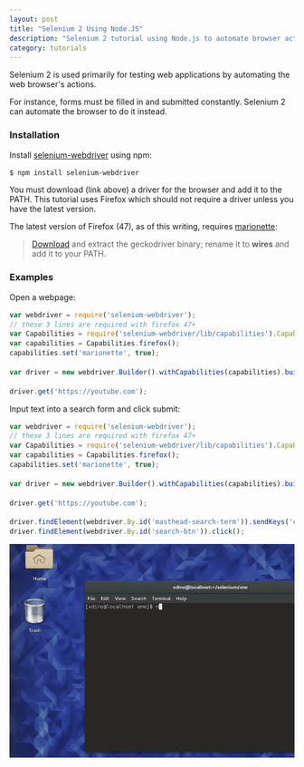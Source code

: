 ```yaml
---
layout: post
title: "Selenium 2 Using Node.JS"
description: "Selenium 2 tutorial using Node.js to automate browser actions during application development."
category: tutorials
---
```


Selenium 2 is used primarily for testing web applications by automating the web browser's actions. 

<!--more-->

For instance, forms must be filled in and submitted constantly. Selenium 2 can automate the browser to do it instead.  

### Installation 

Install [selenium-webdriver](https://www.npmjs.com/package/selenium-webdriver) using npm:

```bash
$ npm install selenium-webdriver
```

You must download (link above) a driver for the browser and add it to the PATH. This tutorial uses Firefox which should not require a driver unless you have the latest version.

The latest version of Firefox (47), as of this writing, requires [marionette](https://developer.mozilla.org/en-US/docs/Mozilla/QA/Marionette/WebDriver): 

> [Download](https://github.com/mozilla/geckodriver/releases) and extract the geckodriver binary; rename it to **wires** and add it to your PATH.

### Examples

Open a webpage: 

```javascript
var webdriver = require('selenium-webdriver');
// these 3 lines are required with firefox 47+ 
var Capabilities = require('selenium-webdriver/lib/capabilities').Capabilities;
var capabilities = Capabilities.firefox();
capabilities.set('marionette', true);

var driver = new webdriver.Builder().withCapabilities(capabilities).build();

driver.get('https://youtube.com');
```

Input text into a search form and click submit: 

```javascript
var webdriver = require('selenium-webdriver');
// these 3 lines are required with firefox 47+ 
var Capabilities = require('selenium-webdriver/lib/capabilities').Capabilities;
var capabilities = Capabilities.firefox();
capabilities.set('marionette', true);

var driver = new webdriver.Builder().withCapabilities(capabilities).build();

driver.get('https://youtube.com');

driver.findElement(webdriver.By.id('masthead-search-term')).sendKeys('cats');
driver.findElement(webdriver.By.id('search-btn')).click();
```

![Selenium 2 Youtube Search](/images/selenium2.gif)

